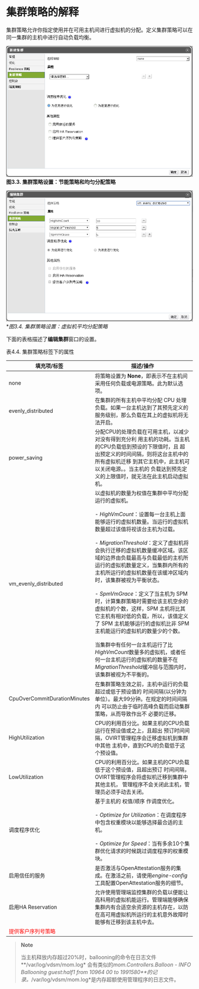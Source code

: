 # 集群策略的解释

集群策略允许你指定使用并在可用主机间进行虚拟机的分配。定义集群策略可以在同一集群的主机中进行自动负载均衡。

![节能策略设置](../images/EayunOS_Cluster_Policy_Settings.png)
**图3.3. 集群策略设置：节能策略和均匀分配策略**

![负载均衡策略](../images/EayunOS_Cluster_Policy_Settings2.png)
**图3.4. 集群策略设置：虚拟机平均分配策略*

下面的表格描述了**编辑集群**窗口的设置。

表4.4. 集群策略标签下的属性

|填充项/标签|描述/操作|
|------|---------|
|none|将策略设置为 **None**，即表示不在主机间采用任何负载或电源策略。此为默认选项。|
|evenly_distributed|在集群的所有主机中平均分配 CPU 处理负载。如果一台主机达到了其预先定义的服务级别，那么负载在其上的虚拟机将无法开启。|
|power_saving|分配CPU的处理负载在可用主机，以减少对没有得到充分利 用主机的功耗。当主机的CPU负载低到预设的下限值时，且 超出预定义的时间间隔，则将这台主机中的所有虚拟机迁移 到其它主机中，此主机可以关闭电源。。当主机的 负载达到预先定义的上限值时，就无法在此主机启动虚拟机。|
|vm_evenly_distributed|以虚拟机的数量为权值在集群中平均分配运行的虚拟机。<br/><br/>- *HighVmCount*：设置每一台主机上面能够运行的虚拟机数量。当运行的虚拟机数量超过该值将视该台主机为过载。<br/><br/>- *MigrationThreshold*：定义了虚拟机将会执行迁移的虚拟机数量缓冲区域。该区域的边界由负载最高与负载最低的主机所运行的虚拟机数量定义，当集群内所有的主机所运行的虚拟机数量在该缓冲区域内时，该集群被视为平衡状态。<br/><br/>- *SpmVmGrace*：定义了当主机为 SPM 时，计算集群策略时需要给该主机空余的虚拟机的个数，这样，SPM 主机将比其它主机有相对低的负载，所以，该值定义了 SPM 主机能够运行的虚拟机比非 SPM 主机能运行的虚拟机的数量少的个数。<br/><br/>当集群中有任何一台主机运行了比*HighVmCount*数量多的虚拟机，或者任何一台主机运行的虚拟机的数量不在*MigrationThreshold*缓冲屈与范围内时，该集群被视为不平衡的。|
|CpuOverCommitDurationMinutes|在集群策略生效之前，主机中运行的负载超过或低于预设值的 时间间隔(以分钟为单位）。最大99分钟。在规定的时间间隔内 可以防止由于临时高峰负载而启动集群策略，从而导致作出不 必要的迁移。|
|HighUtilization|CPU的利用百分比。如果主机的CPU负载运行在预设值或之上，且超出 预订时间间隔，OVIRT管理程序会迁移虚拟机到集群中其他 主机中，直到CPU的负载低于这个预设值。|
|LowUtilization|CPU的利用百分比。如果主机的CPU负载低于这个预设值，且超出预订 时间间隔，OVIRT管理程序会将虚拟机迁移到集群中其他主机， 管理程序不会关闭此主机，管理员必须手动去关闭。|
|调度程序优化|基于主机的 权值/顺序 作调度优化。<br/><br/>- *Optimize for Utilization*：在调度程序中包含权重模块以能够选择最合适的主机。<br/><br/>- *Optimize for Speed*：当有多余10个集群优化请求的时候跳过调度程序的权重模块。|
|启用信任的服务|是否激活与OpenAttestation服务的集成。在激活之前，请使用*engine-config*工具配置OpenAttestation服务的细节。|
|启用HA Reservation|允许使用管理端监控集群的负载以便能让高科用的虚拟机能运行。管理端能够确保集群内有合适空余资源的主机存在，以防在高可用虚拟机所运行的主机意外故障时能够有迁移到该主机中去。|
|<font color="red">提供客户序列号策略</font>||
> **Note**
>
> 当主机释放内存超过20%时，ballooning的命令在日志文件**/var/log/vdsm/mom.log*
> 会有类似的*mom.Controllers.Balloon - INFO Ballooning guest:half1 from
> 10964 00 to 1991580**的记录。*/var/log/vdsm/mom.log*是内存超额使用管理程序的日志文件。

